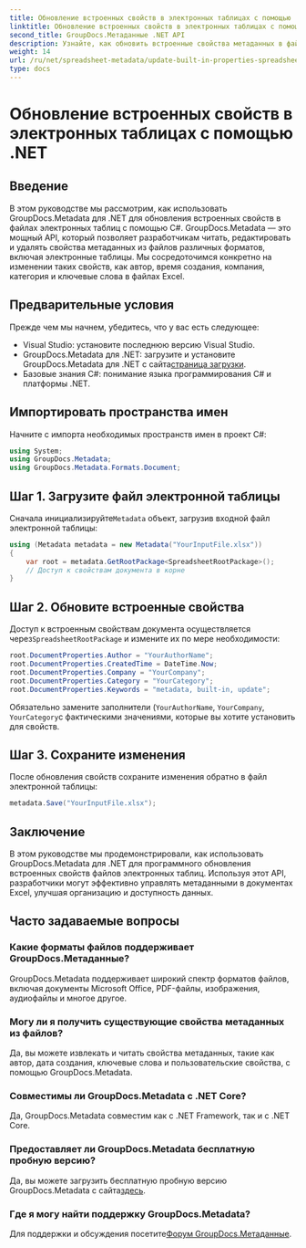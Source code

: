 ```yaml
---
title: Обновление встроенных свойств в электронных таблицах с помощью .NET
linktitle: Обновление встроенных свойств в электронных таблицах с помощью .NET
second_title: GroupDocs.Метаданные .NET API
description: Узнайте, как обновить встроенные свойства метаданных в файлах Excel с помощью GroupDocs.Metadata для .NET. Измените автора, время создания, компанию и т. д. с помощью C#.
weight: 14
url: /ru/net/spreadsheet-metadata/update-built-in-properties-spreadsheets/
type: docs
---
```

# Обновление встроенных свойств в электронных таблицах с помощью .NET

## Введение
В этом руководстве мы рассмотрим, как использовать GroupDocs.Metadata для .NET для обновления встроенных свойств в файлах электронных таблиц с помощью C#. GroupDocs.Metadata — это мощный API, который позволяет разработчикам читать, редактировать и удалять свойства метаданных из файлов различных форматов, включая электронные таблицы. Мы сосредоточимся конкретно на изменении таких свойств, как автор, время создания, компания, категория и ключевые слова в файлах Excel.
## Предварительные условия
Прежде чем мы начнем, убедитесь, что у вас есть следующее:
- Visual Studio: установите последнюю версию Visual Studio.
-  GroupDocs.Metadata для .NET: загрузите и установите GroupDocs.Metadata для .NET с сайта[страница загрузки](https://releases.groupdocs.com/metadata/net/).
- Базовые знания C#: понимание языка программирования C# и платформы .NET.

## Импортировать пространства имен
Начните с импорта необходимых пространств имен в проект C#:
```csharp
using System;
using GroupDocs.Metadata;
using GroupDocs.Metadata.Formats.Document;
```
## Шаг 1. Загрузите файл электронной таблицы
 Сначала инициализируйте`Metadata` объект, загрузив входной файл электронной таблицы:
```csharp
using (Metadata metadata = new Metadata("YourInputFile.xlsx"))
{
    var root = metadata.GetRootPackage<SpreadsheetRootPackage>();
    // Доступ к свойствам документа в корне
}
```
## Шаг 2. Обновите встроенные свойства
 Доступ к встроенным свойствам документа осуществляется через`SpreadsheetRootPackage` и измените их по мере необходимости:
```csharp
root.DocumentProperties.Author = "YourAuthorName";
root.DocumentProperties.CreatedTime = DateTime.Now;
root.DocumentProperties.Company = "YourCompany";
root.DocumentProperties.Category = "YourCategory";
root.DocumentProperties.Keywords = "metadata, built-in, update";
```
Обязательно замените заполнители (`YourAuthorName`, `YourCompany`, `YourCategory`с фактическими значениями, которые вы хотите установить для свойств.
## Шаг 3. Сохраните изменения
После обновления свойств сохраните изменения обратно в файл электронной таблицы:
```csharp
metadata.Save("YourInputFile.xlsx");
```

## Заключение
В этом руководстве мы продемонстрировали, как использовать GroupDocs.Metadata для .NET для программного обновления встроенных свойств файлов электронных таблиц. Используя этот API, разработчики могут эффективно управлять метаданными в документах Excel, улучшая организацию и доступность данных.

## Часто задаваемые вопросы
### Какие форматы файлов поддерживает GroupDocs.Метаданные?
GroupDocs.Metadata поддерживает широкий спектр форматов файлов, включая документы Microsoft Office, PDF-файлы, изображения, аудиофайлы и многое другое.
### Могу ли я получить существующие свойства метаданных из файлов?
Да, вы можете извлекать и читать свойства метаданных, такие как автор, дата создания, ключевые слова и пользовательские свойства, с помощью GroupDocs.Metadata.
### Совместимы ли GroupDocs.Metadata с .NET Core?
Да, GroupDocs.Metadata совместим как с .NET Framework, так и с .NET Core.
### Предоставляет ли GroupDocs.Metadata бесплатную пробную версию?
 Да, вы можете загрузить бесплатную пробную версию GroupDocs.Metadata с сайта[здесь](https://releases.groupdocs.com/).
### Где я могу найти поддержку GroupDocs.Metadata?
 Для поддержки и обсуждения посетите[Форум GroupDocs.Метаданные](https://forum.groupdocs.com/c/metadata/14).